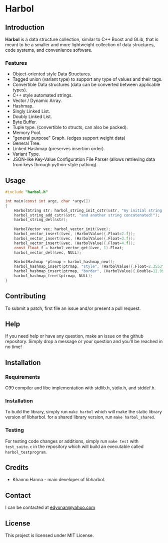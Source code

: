 # Harbol

## Introduction

**Harbol** is a data structure collection, similar to C++ Boost and GLib, that is meant to be a smaller and more lightweight collection of data structures, code systems, and convenience software.


### Features

* Object-oriented style Data Structures.
* Tagged union (variant type) to support any type of values and their tags.
* Convertible Data structures (data can be converted between applicable types).
* C++ style automated strings.
* Vector / Dynamic Array.
* Hashmap.
* Singly Linked List.
* Doubly Linked List.
* Byte Buffer.
* Tuple type. (convertible to structs, can also be packed).
* Memory Pool.
* "general purpose" Graph. (edges support weight data)
* General Tree.
* Linked Hashmap (preserves insertion order).
* Variant Type.
* JSON-like Key-Value Configuration File Parser (allows retrieving data from keys through python-style pathing).


## Usage

```c
#include "harbol.h"

int main(const int argc, char *argv[])
{
	HarbolString str; harbol_string_init_cstr(&str, "my initial string!");
	harbol_string_add_cstr(&str, "and another string concatenated!");
	harbol_string_del(&str);
	
	HarbolVector vec; harbol_vector_init(&vec);
	harbol_vector_insert(&vec, (HarbolValue){.Float=2.f});
	harbol_vector_insert(&vec, (HarbolValue){.Float=3.f});
	harbol_vector_insert(&vec, (HarbolValue){.Float=4.f});
	const float f = harbol_vector_get(&vec, 1).Float;
	harbol_vector_del(&vec, NULL);
	
	HarbolHashmap *ptrmap = harbol_hashmap_new();
	harbol_hashmap_insert(ptrmap, "style", (HarbolValue){.Float=2.3553f});
	harbol_hashmap_insert(ptrmap, "border", (HarbolValue){.Double=12.995});
	harbol_hashmap_free(&ptrmap, NULL);
}
```

## Contributing

To submit a patch, first file an issue and/or present a pull request.

## Help

If you need help or have any question, make an issue on the github repository.
Simply drop a message or your question and you'll be reached in no time!

## Installation

### Requirements

C99 compiler and libc implementation with stdlib.h, stdio.h, and stddef.h.

### Installation

To build the library, simply run `make harbol` which will make the static library version of libharbol.
for a shared library version, run `make harbol_shared`.

### Testing

For testing code changes or additions, simply run `make test` with `test_suite.c` in the repository which will build an executable called `harbol_testprogram`.


## Credits

* Khanno Hanna - main developer of libharbol.


## Contact

I can be contacted at edyonan@yahoo.com


## License

This project is licensed under MIT License.
